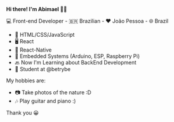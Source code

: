 **Hi there! I'm Abimael 🙋🏽**

💻 Front-end Developer - 🇧🇷 Brazilian - ❤️ João Pessoa - 🌐 Brazil

- 🍵 HTML/CSS/JavaScript
- 🖥️ React
- 📲 React-Native
- 🤖 Embedded Systems (Arduino, ESP, Raspberry Pi)
- 🔙 Now I'm Learning about BackEnd Development
- 🎒 Student at @betrybe

My hobbies are:

- 📷 Take photos of the nature :D
- 🎶 Play guitar and piano :)

Thank you 😀

